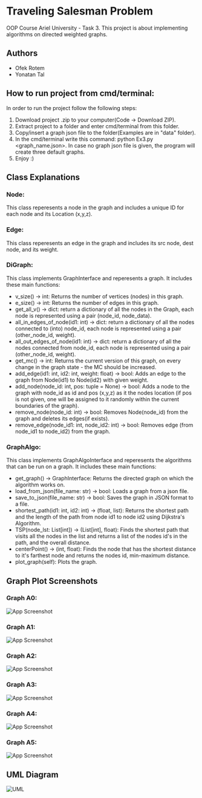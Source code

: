 
# Traveling Salesman Problem
OOP Course Ariel University - Task 3.
This project is about implementing algorithms on directed weighted graphs.

## Authors

- Ofek Rotem
- Yonatan Tal
## How to run project from cmd/terminal:
In order to run the project follow the following steps:  
1. Download project .zip to your computer(Code -> Download ZIP).
2. Extract project to a folder and enter cmd/terminal from this folder.
3. Copy/insert a graph json file to the folder(Examples are in "data" folder).
4. In the cmd/terminal write this command: python Ex3.py <graph_name.json>. In case no graph json file is given, the program will create three default graphs.
5. Enjoy :)
## Class Explanations
### Node:
This class reperesents a node in the graph and includes a unique ID for each node and its Location (x,y,z).
### Edge:
This class reperesents an edge in the graph and includes its src node, dest node, and its weight.
### DiGraph:
This class implements GraphInterface and reperesents a graph.
It includes these main functions:
- v_size() -> int: Returns the number of vertices (nodes) in this graph.
- e_size() -> int: Returns the number of edges in this graph.
- get_all_v() -> dict: return a dictionary of all the nodes in the Graph, each node is represented using a pair (node_id, node_data).
- all_in_edges_of_node(id1: int) -> dict: return a dictionary of all the nodes connected to (into) node_id, each node is represented using a pair (other_node_id, weight).
- all_out_edges_of_node(id1: int) -> dict: return a dictionary of all the nodes connected from node_id, each node is represented using a pair (other_node_id, weight).
- get_mc() -> int: Returns the current version of this graph, on every change in the graph state - the MC should be increased.
- add_edge(id1: int, id2: int, weight: float) -> bool: Adds an edge to the graph from Node(id1) to Node(id2) with given weight.
- add_node(node_id: int, pos: tuple = None) -> bool: Adds a node to the graph with node_id as id and pos (x,y,z) as it the nodes location (if pos is not given, one will be assigned to it randomly within the current boundaries of the graph).
- remove_node(node_id: int) -> bool: Removes Node(node_id) from the graph and deletes its edges(if exists).
- remove_edge(node_id1: int, node_id2: int) -> bool: Removes edge (from node_id1 to node_id2) from the graph.
### GraphAlgo:
This class implements GraphAlgoInterface and reperesents the algorithms that can be run on a graph.
It includes these main functions:
- get_graph() -> GraphInterface: Returns the directed graph on which the algorithm works on.
- load_from_json(file_name: str) -> bool: Loads a graph from a json file.
- save_to_json(file_name: str) -> bool: Saves the graph in JSON format to a file.
- shortest_path(id1: int, id2: int) -> (float, list):  Returns the shortest path and the length of the path from node id1 to node id2 using Dijkstra's Algorithm.
- TSP(node_lst: List[int]) -> (List[int], float): Finds the shortest path that visits all the nodes in the list and returns a list of the nodes id's in the path, and the overall distance.
- centerPoint() -> (int, float): Finds the node that has the shortest distance to it's farthest node and returns the nodes id, min-maximum distance.
- plot_graph(self): Plots the graph.

## Graph Plot Screenshots
### Graph A0:
![App Screenshot](A0_Plot.jpeg?text=A0+PLOT)
### Graph A1:
![App Screenshot](A1_Plot.jpeg?text=A1+PLOT)
### Graph A2:
![App Screenshot](A2_Plot.jpeg?text=A2+PLOT)
### Graph A3:
![App Screenshot](A3_Plot.jpeg?text=A3+PLOT)
### Graph A4:
![App Screenshot](A4_Plot.jpeg?text=A4+PLOT)
### Graph A5:
![App Screenshot](A5_Plot.jpeg?text=A5+PLOT)

## UML Diagram
![UML](UML.JPEG?text=UML)
